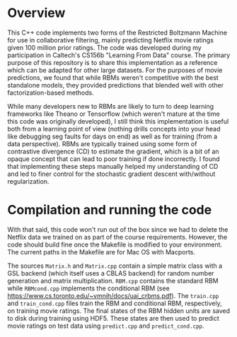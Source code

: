 # Overview
This C++ code implements two forms of the Restricted Boltzmann Machine for use in collaborative filtering, mainly predicting Netflix movie ratings given 100 million prior ratings. The code was developed during my participation in Caltech's CS156b "Learning From Data" course. The primary purpose of this repository is to share this implementation as a reference which can be adapted for other large datasets. For the purposes of movie predictions, we found that while RBMs weren't competitive with the best standalone models, they provided predictions that blended well with other factorization-based methods.

While many developers new to RBMs are likely to turn to deep learning frameworks like Theano or Tensorflow (which weren't mature at the time this code was originally developed), I still think this implementation is useful both from a learning point of view (nothing drills concepts into your head like debugging seg faults for days on end) as well as for training (from a data perspective). RBMs are typically trained using some form of contrastive divergence (CD) to estimate the gradient, which is a bit of an opaque concept that can lead to poor training if done incorrectly. I found that implementing these steps manually helped my understanding of CD and led to finer control for the stochastic gradient descent with/without regularization.

# Compilation and running the code
With that said, this code won't run out of the box since we had to delete the Netflix data we trained on as part of the course requirements. However, the code should build fine once the Makefile is modified to your environment. The current paths in the Makefile are for Mac OS with Macports.

The sources `Matrix.h` and `Matrix.cpp` contain a simple matrix class with a GSL backend (which itself uses a CBLAS backend) for random number generation and matrix multiplication. `RBM.cpp` contains the standard RBM while `RBMcond.cpp` implements the conditional RBM (see https://www.cs.toronto.edu/~vmnih/docs/uai_crbms.pdf). The `train.cpp` and `train_cond.cpp` files train the RBM and conditional RBM, respectively, on training movie ratings. The final states of the RBM hidden units are saved to disk during training using HDF5. These states are then used to predict movie ratings on test data using `predict.cpp` and `predict_cond.cpp`.
